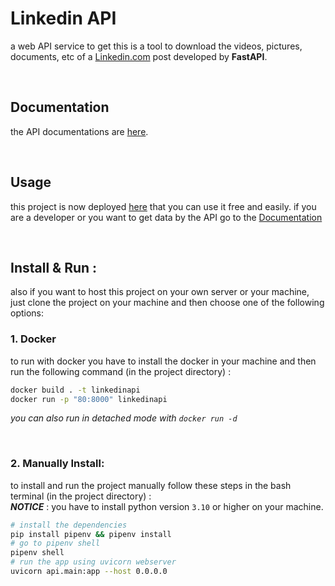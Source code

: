 # Linkedin API
a web API service to get this is a tool to download the videos, pictures, documents, etc of a [Linkedin.com](https://linkedin.com) post developed by **FastAPI**.


<br>

## Documentation
the API documentations are <a href="https://linkedin.iran.liara.run/documentation" target="_blank">here</a>.  
  
<br>

## Usage
this project is now deployed <a href="https://linkedin.iran.liara.run" target="_blank">here</a> that you can use it free and easily.
if you are a developer or you want to get data by the API go to the <a href="#documentation" target="_blank">Documentation</a>

<br>

## Install & Run :
also if you want to host this project on your own server or your machine, just clone the project on your machine and then choose one of the following options:

### 1. Docker
to run with docker you have to install the docker in your machine and then run the following command (in the project directory) :
```bash
docker build . -t linkedinapi
docker run -p "80:8000" linkedinapi
```
_you can also run in detached mode with `docker run -d`_

<br>

### 2. Manually Install:
to install and run the project manually follow these steps in the bash terminal (in the project directory) :  
_**NOTICE**_ : you have to install python version `3.10` or higher on your machine.
```bash
# install the dependencies
pip install pipenv && pipenv install
# go to pipenv shell
pipenv shell
# run the app using uvicorn webserver
uvicorn api.main:app --host 0.0.0.0
```
